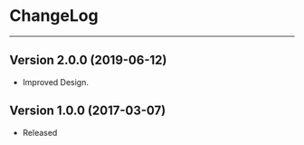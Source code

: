 # ChangeLog

---

## Version 2.0.0 (2019-06-12)

- Improved Design.

## Version 1.0.0 (2017-03-07)

- Released
